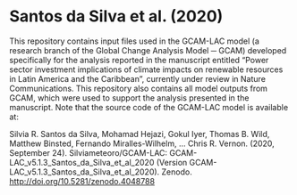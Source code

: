 # Santos da Silva et al. (2020)

This repository contains input files used in the GCAM-LAC model (a research branch of the Global Change Analysis Model ─ GCAM) developed specifically for the analysis reported in the manuscript entitled “Power sector investment implications of climate impacts on renewable resources in Latin America and the Caribbean”, currently under review in Nature Communications. This repository also contains all model outputs from GCAM, which were used to support the analysis presented in the manuscript. Note that the source code of the GCAM-LAC model is available at:

Silvia R. Santos da Silva, Mohamad Hejazi, Gokul Iyer, Thomas B. Wild, Matthew Binsted, Fernando Miralles-Wilhelm, … Chris R. Vernon. (2020, September 24). Silviameteoro/GCAM-LAC: GCAM-LAC_v5.1.3_Santos_da_Silva_et_al_2020 (Version GCAM-LAC_v5.1.3_Santos_da_Silva_et_al_2020). Zenodo. http://doi.org/10.5281/zenodo.4048788
